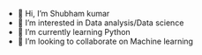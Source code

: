 - 👋 Hi, I’m Shubham kumar
- 👀 I’m interested in Data analysis/Data science
- 🌱 I’m currently learning Python
- 💞️ I’m looking to collaborate on Machine learning

<!---
kumarshubham011/kumarshubham011 is a ✨ special ✨ repository because its `README.md` (this file) appears on your GitHub profile.
You can click the Preview link to take a look at your changes.
--->
